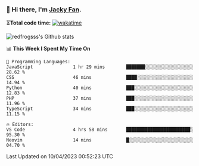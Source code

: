 ### 👋 Hi there, I'm [Jacky Fan](https://jacky.fan).

⏳**Total code time:** [![wakatime](https://wakatime.com/badge/user/2cbd8003-b8b8-4565-92d7-ad9c23ff1846.svg)](https://wakatime.com/@2cbd8003-b8b8-4565-92d7-ad9c23ff1846)

<img src="https://github-readme-stats.vercel.app/api?username=redfrogsss&show_icons=true" alt="redfrogsss's Github stats"></img>

<!--START_SECTION:waka-->
📊 **This Week I Spent My Time On** 

```text
💬 Programming Languages: 
JavaScript               1 hr 29 mins        ███████░░░░░░░░░░░░░░░░░░   28.62 % 
CSS                      46 mins             ████░░░░░░░░░░░░░░░░░░░░░   14.94 % 
Python                   40 mins             ███░░░░░░░░░░░░░░░░░░░░░░   12.83 % 
PHP                      37 mins             ███░░░░░░░░░░░░░░░░░░░░░░   11.96 % 
TypeScript               34 mins             ███░░░░░░░░░░░░░░░░░░░░░░   11.15 % 

🔥 Editors: 
VS Code                  4 hrs 58 mins       ████████████████████████░   95.30 % 
Neovim                   14 mins             █░░░░░░░░░░░░░░░░░░░░░░░░   04.70 % 
```


 Last Updated on 10/04/2023 00:52:23 UTC
<!--END_SECTION:waka-->
